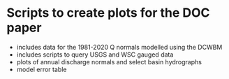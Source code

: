 # Scripts to create plots for the DOC paper

- includes data for the 1981-2020 Q normals modelled using the DCWBM
- includes scripts to query USGS and WSC gauged data 
- plots of annual discharge normals and select basin hydrographs
- model error table 
